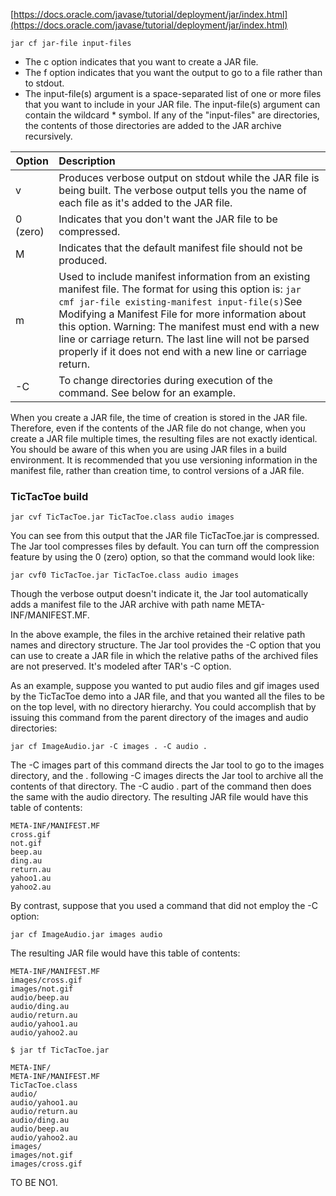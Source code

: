 [https://docs.oracle.com/javase/tutorial/deployment/jar/index.html](https://docs.oracle.com/javase/tutorial/deployment/jar/index.html)

```
jar cf jar-file input-files
```

* The c option indicates that you want to create a JAR file.   
* The f option indicates that you want the output to go to a file rather than to stdout. 
* The input-file(s) argument is a space-separated list of one or more files that you want to include in your JAR file. The input-file(s) argument can contain the wildcard * symbol. If any of the "input-files" are directories, the contents of those directories are added to the JAR archive recursively.



| Option	 | Description |
| ---------- | :-----------|
|v	|Produces verbose output on stdout while the JAR file is being built. The verbose output tells you the name of each file as it's added to the JAR file.
|0 (zero)	| Indicates that you don't want the JAR file to be compressed.
| M	| Indicates that the default manifest file should not be produced.
| m	|Used to include manifest information from an existing manifest file. The format for using this option is: `jar cmf jar-file existing-manifest input-file(s)`See Modifying a Manifest File for more information about this option. Warning: The manifest must end with a new line or carriage return. The last line will not be parsed properly if it does not end with a new line or carriage return.
|-C	| To change directories during execution of the command. See below for an example.


When you create a JAR file, the time of creation is stored in the JAR file. Therefore, even if the contents of the JAR file do not change, when you create a JAR file multiple times, the resulting files are not exactly identical. You should be aware of this when you are using JAR files in a build environment. It is recommended that you use versioning information in the manifest file, rather than creation time, to control versions of a JAR file. 



### TicTacToe build

```
jar cvf TicTacToe.jar TicTacToe.class audio images

```

You can see from this output that the JAR file TicTacToe.jar is compressed. The Jar tool compresses files by default. You can turn off the compression feature by using the 0 (zero) option, so that the command would look like:

```
jar cvf0 TicTacToe.jar TicTacToe.class audio images

```

Though the verbose output doesn't indicate it, the Jar tool automatically adds a manifest file to the JAR archive with path name META-INF/MANIFEST.MF.


In the above example, the files in the archive retained their relative path names and directory structure. The Jar tool provides the -C option that you can use to create a JAR file in which the relative paths of the archived files are not preserved. It's modeled after TAR's -C option.


As an example, suppose you wanted to put audio files and gif images used by the TicTacToe demo into a JAR file, and that you wanted all the files to be on the top level, with no directory hierarchy. You could accomplish that by issuing this command from the parent directory of the images and audio directories:

```
jar cf ImageAudio.jar -C images . -C audio .
```
The -C images part of this command directs the Jar tool to go to the images directory, and the . following -C images directs the Jar tool to archive all the contents of that directory. The -C audio . part of the command then does the same with the audio directory. The resulting JAR file would have this table of contents:

```
META-INF/MANIFEST.MF
cross.gif
not.gif
beep.au
ding.au
return.au
yahoo1.au
yahoo2.au
```


By contrast, suppose that you used a command that did not employ the -C option:

```
jar cf ImageAudio.jar images audio
```

The resulting JAR file would have this table of contents:

```
META-INF/MANIFEST.MF
images/cross.gif
images/not.gif
audio/beep.au
audio/ding.au
audio/return.au
audio/yahoo1.au
audio/yahoo2.au
```

```
$ jar tf TicTacToe.jar

META-INF/
META-INF/MANIFEST.MF
TicTacToe.class
audio/
audio/yahoo1.au
audio/return.au
audio/ding.au
audio/beep.au
audio/yahoo2.au
images/
images/not.gif
images/cross.gif
```


TO BE NO1. 